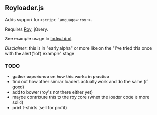 ## Royloader.js

Adds support for `<script language="roy">`.

Requires [Roy](http://roy.brianmckenna.org/), jQuery.

See example usage in [index.html](https://github.com/raimohanska/royloader/blob/master/index.html).

*Disclaimer*: this is in "early alpha" or more like on the "I've tried this once with the alert('lol') example" stage

### TODO

- gather experience on how this works in practise
- find out how other similar loaders actually work and do the same (if good)
- add to bower (roy's not there either yet)
- maybe contribute this to the roy core (when the loader code is more solid)
- print t-shirts (sell for profit)